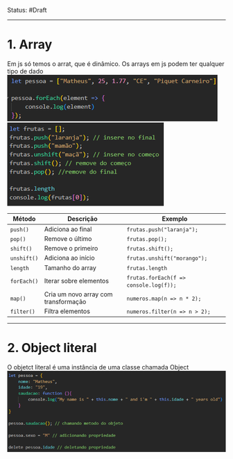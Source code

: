 Status: #Draft 


---
# 1. Array
Em js só temos o arrat, que é dinâmico.
Os arrays em js podem ter qualquer tipo de dado
![Pasted image 20250513162620](../../attachments/Pasted%20image%2020250513162620.png)
![Pasted image 20250513163317](../../attachments/Pasted%20image%2020250513163317.png)

| Método      | Descrição                            | Exemplo                                |
| ----------- | ------------------------------------ | -------------------------------------- |
| `push()`    | Adiciona ao final                    | `frutas.push("laranja");`              |
| `pop()`     | Remove o último                      | `frutas.pop();`                        |
| `shift()`   | Remove o primeiro                    | `frutas.shift();`                      |
| `unshift()` | Adiciona ao início                   | `frutas.unshift("morango");`           |
| `length`    | Tamanho do array                     | `frutas.length`                        |
| `forEach()` | Iterar sobre elementos               | `frutas.forEach(f => console.log(f));` |
| `map()`     | Cria um novo array com transformação | `numeros.map(n => n * 2);`             |
| `filter()`  | Filtra elementos                     | `numeros.filter(n => n > 2);`          |

---
# **2. Object literal**

O objetct literal é uma instância de uma classe chamada Object
![Pasted image 20250513164614](../../attachments/Pasted%20image%2020250513164614.png)


